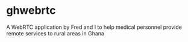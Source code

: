 # ghwebrtc
A WebRTC application by Fred and I to help medical personnel provide remote services to rural areas in Ghana
